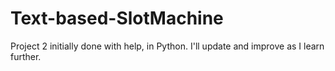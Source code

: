 # Text-based-SlotMachine
Project 2 initially done with help, in Python.
I'll update and improve as I learn further.

